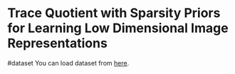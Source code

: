 # Trace Quotient with Sparsity Priors for Learning Low Dimensional Image Representations

#dataset
You can load dataset from [here](http://users.umiacs.umd.edu/~zhuolin/projectlcksvd.html).

